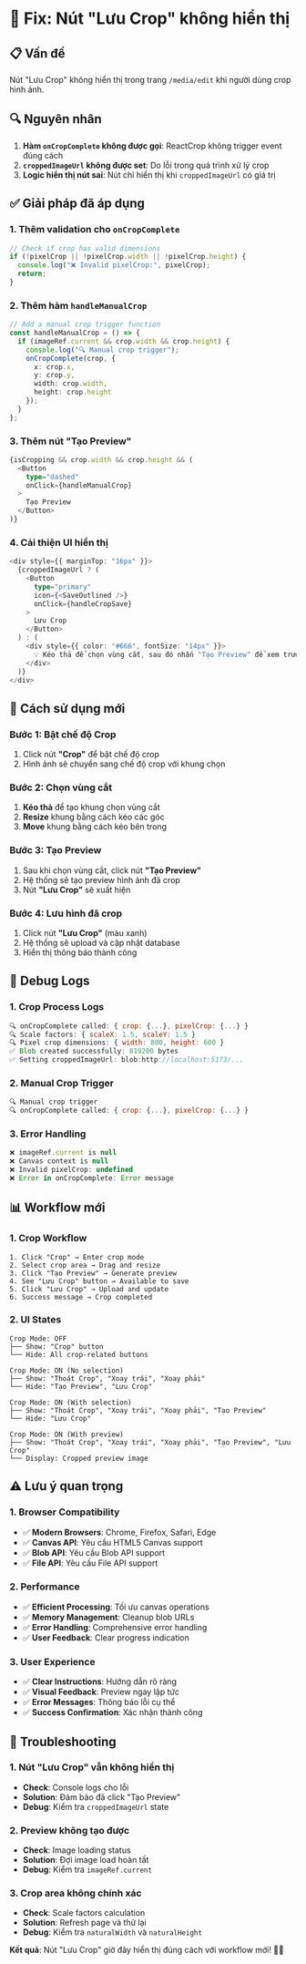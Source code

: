 # 🔧 Fix: Nút "Lưu Crop" không hiển thị

## 📋 Vấn đề

Nút "Lưu Crop" không hiển thị trong trang `/media/edit` khi người dùng crop hình ảnh.

## 🔍 Nguyên nhân

1. **Hàm `onCropComplete` không được gọi**: ReactCrop không trigger event đúng cách
2. **`croppedImageUrl` không được set**: Do lỗi trong quá trình xử lý crop
3. **Logic hiển thị nút sai**: Nút chỉ hiển thị khi `croppedImageUrl` có giá trị

## ✅ Giải pháp đã áp dụng

### **1. Thêm validation cho `onCropComplete`**
```typescript
// Check if crop has valid dimensions
if (!pixelCrop || !pixelCrop.width || !pixelCrop.height) {
  console.log("❌ Invalid pixelCrop:", pixelCrop);
  return;
}
```

### **2. Thêm hàm `handleManualCrop`**
```typescript
// Add a manual crop trigger function
const handleManualCrop = () => {
  if (imageRef.current && crop.width && crop.height) {
    console.log("🔍 Manual crop trigger");
    onCropComplete(crop, {
      x: crop.x,
      y: crop.y,
      width: crop.width,
      height: crop.height
    });
  }
};
```

### **3. Thêm nút "Tạo Preview"**
```typescript
{isCropping && crop.width && crop.height && (
  <Button
    type="dashed"
    onClick={handleManualCrop}
  >
    Tạo Preview
  </Button>
)}
```

### **4. Cải thiện UI hiển thị**
```typescript
<div style={{ marginTop: "16px" }}>
  {croppedImageUrl ? (
    <Button
      type="primary"
      icon={<SaveOutlined />}
      onClick={handleCropSave}
    >
      Lưu Crop
    </Button>
  ) : (
    <div style={{ color: "#666", fontSize: "14px" }}>
      💡 Kéo thả để chọn vùng cắt, sau đó nhấn "Tạo Preview" để xem trước
    </div>
  )}
</div>
```

## 🚀 Cách sử dụng mới

### **Bước 1: Bật chế độ Crop**
1. Click nút **"Crop"** để bật chế độ crop
2. Hình ảnh sẽ chuyển sang chế độ crop với khung chọn

### **Bước 2: Chọn vùng cắt**
1. **Kéo thả** để tạo khung chọn vùng cắt
2. **Resize** khung bằng cách kéo các góc
3. **Move** khung bằng cách kéo bên trong

### **Bước 3: Tạo Preview**
1. Sau khi chọn vùng cắt, click nút **"Tạo Preview"**
2. Hệ thống sẽ tạo preview hình ảnh đã crop
3. Nút **"Lưu Crop"** sẽ xuất hiện

### **Bước 4: Lưu hình đã crop**
1. Click nút **"Lưu Crop"** (màu xanh)
2. Hệ thống sẽ upload và cập nhật database
3. Hiển thị thông báo thành công

## 🔧 Debug Logs

### **1. Crop Process Logs**
```javascript
🔍 onCropComplete called: { crop: {...}, pixelCrop: {...} }
🔍 Scale factors: { scaleX: 1.5, scaleY: 1.5 }
🔍 Pixel crop dimensions: { width: 800, height: 600 }
✅ Blob created successfully: 819200 bytes
✅ Setting croppedImageUrl: blob:http://localhost:5173/...
```

### **2. Manual Crop Trigger**
```javascript
🔍 Manual crop trigger
🔍 onCropComplete called: { crop: {...}, pixelCrop: {...} }
```

### **3. Error Handling**
```javascript
❌ imageRef.current is null
❌ Canvas context is null
❌ Invalid pixelCrop: undefined
❌ Error in onCropComplete: Error message
```

## 📊 Workflow mới

### **1. Crop Workflow**
```
1. Click "Crop" → Enter crop mode
2. Select crop area → Drag and resize
3. Click "Tạo Preview" → Generate preview
4. See "Lưu Crop" button → Available to save
5. Click "Lưu Crop" → Upload and update
6. Success message → Crop completed
```

### **2. UI States**
```
Crop Mode: OFF
├── Show: "Crop" button
└── Hide: All crop-related buttons

Crop Mode: ON (No selection)
├── Show: "Thoát Crop", "Xoay trái", "Xoay phải"
└── Hide: "Tạo Preview", "Lưu Crop"

Crop Mode: ON (With selection)
├── Show: "Thoát Crop", "Xoay trái", "Xoay phải", "Tạo Preview"
└── Hide: "Lưu Crop"

Crop Mode: ON (With preview)
├── Show: "Thoát Crop", "Xoay trái", "Xoay phải", "Tạo Preview", "Lưu Crop"
└── Display: Cropped preview image
```

## ⚠️ Lưu ý quan trọng

### **1. Browser Compatibility**
- ✅ **Modern Browsers**: Chrome, Firefox, Safari, Edge
- ✅ **Canvas API**: Yêu cầu HTML5 Canvas support
- ✅ **Blob API**: Yêu cầu Blob API support
- ✅ **File API**: Yêu cầu File API support

### **2. Performance**
- ✅ **Efficient Processing**: Tối ưu canvas operations
- ✅ **Memory Management**: Cleanup blob URLs
- ✅ **Error Handling**: Comprehensive error handling
- ✅ **User Feedback**: Clear progress indication

### **3. User Experience**
- ✅ **Clear Instructions**: Hướng dẫn rõ ràng
- ✅ **Visual Feedback**: Preview ngay lập tức
- ✅ **Error Messages**: Thông báo lỗi cụ thể
- ✅ **Success Confirmation**: Xác nhận thành công

## 🔄 Troubleshooting

### **1. Nút "Lưu Crop" vẫn không hiển thị**
- **Check**: Console logs cho lỗi
- **Solution**: Đảm bảo đã click "Tạo Preview"
- **Debug**: Kiểm tra `croppedImageUrl` state

### **2. Preview không tạo được**
- **Check**: Image loading status
- **Solution**: Đợi image load hoàn tất
- **Debug**: Kiểm tra `imageRef.current`

### **3. Crop area không chính xác**
- **Check**: Scale factors calculation
- **Solution**: Refresh page và thử lại
- **Debug**: Kiểm tra `naturalWidth` và `naturalHeight`

**Kết quả**: Nút "Lưu Crop" giờ đây hiển thị đúng cách với workflow mới! 🎯✅
